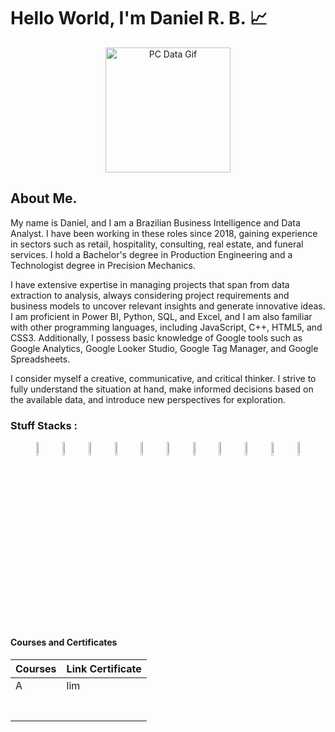 
# Hello World, I'm Daniel R. B. 📈

<link rel="stylesheet"  href = "style.css">

<p align = center>
    <img src = "https://media.tenor.com/2unHkuoMLhcAAAAM/data-code.gif" alt = "PC Data Gif" width = 200>
</p>


## About Me. 

My name is Daniel, and I am a Brazilian Business Intelligence and Data Analyst. I have been working in these roles since 2018, gaining experience in sectors such as retail, hospitality, consulting, real estate, and funeral services. I hold a Bachelor's degree in Production Engineering and a Technologist degree in Precision Mechanics.

I have extensive expertise in managing projects that span from data extraction to analysis, always considering project requirements and business models to uncover relevant insights and generate innovative ideas. I am proficient in Power BI, Python, SQL, and Excel, and I am also familiar with other programming languages, including JavaScript, C++, HTML5, and CSS3. Additionally, I possess basic knowledge of Google tools such as Google Analytics, Google Looker Studio, Google Tag Manager, and Google Spreadsheets.

I consider myself a creative, communicative, and critical thinker. I strive to fully understand the situation at hand, make informed decisions based on the available data, and introduce new perspectives for exploration.

### Stuff Stacks :


<div display = flex align = center justify-content = space-between>
    <img width = 7.5% padding = 50px margin = 5rem src="https://cdn.jsdelivr.net/gh/devicons/devicon@latest/icons/python/python-original-wordmark.svg" />   
    <img width = 7.5% padding = 5rem margin = 5rem  src="https://cdn.jsdelivr.net/gh/devicons/devicon@latest/icons/pandas/pandas-original-wordmark.svg" />
    <img width = 7.5% padding = 5rem margin = 5rem  src="https://cdn.jsdelivr.net/gh/devicons/devicon@latest/icons/numpy/numpy-original-wordmark.svg" />
    <img width = 7.5% padding = 5rem margin = 5rem  src="https://cdn.jsdelivr.net/gh/devicons/devicon@latest/icons/matplotlib/matplotlib-original-wordmark.svg" />
    <img width = 7.5% padding = 5rem margin = 5rem  src="https://cdn.jsdelivr.net/gh/devicons/devicon@latest/icons/scikitlearn/scikitlearn-original.svg" />
    <img width = 7.5% padding = 5rem margin = 5rem  src="https://cdn.jsdelivr.net/gh/devicons/devicon@latest/icons/microsoftsqlserver/microsoftsqlserver-plain-wordmark.svg" />
    <img width = 7.5% padding = 5rem margin = 5rem  src="https://cdn.jsdelivr.net/gh/devicons/devicon@latest/icons/mysql/mysql-original-wordmark.svg" />
    <img width = 7.5% padding = 5rem margin = 5rem  src="https://cdn.jsdelivr.net/gh/devicons/devicon@latest/icons/jupyter/jupyter-original-wordmark.svg" />
    <img width = 7.5% padding = 5rem margin = 5rem  src="https://cdn.jsdelivr.net/gh/devicons/devicon@latest/icons/vscode/vscode-original.svg" />
    <img width = 7.5% padding = 5rem margin = 5rem  src="https://cdn.jsdelivr.net/gh/devicons/devicon@latest/icons/visualstudio/visualstudio-original.svg" />
    <img width = 7.5% padding = 5rem margin = 5rem  src="https://cdn.iconscout.com/icon/free/png-256/microsoft-power-bi-569129.png" >


</div>

#### Courses and Certificates

|Courses      |Link Certificate |
|-------------|-----------------|
|A            |lim              |
|             |                 |
|             |                 |
|             |                 |
|             |                 |
|             |                 |
|             |                 |
|             |                 |



